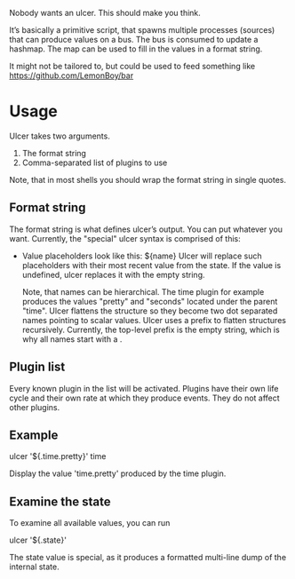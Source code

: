 Nobody wants an ulcer. This should make you think.

It’s basically a primitive script, that spawns multiple processes (sources)
that can produce values on a bus. The bus is consumed to update a hashmap. The
map can be used to fill in the values in a format string.

It might not be tailored to, but could be used to feed something like
https://github.com/LemonBoy/bar


Usage
=====

Ulcer takes two arguments.

1. The format string
2. Comma-separated list of plugins to use

Note, that in most shells you should wrap the format string in single quotes.

Format string
-------------
The format string is what defines ulcer’s output. You can put whatever you want.
Currently, the "special" ulcer syntax is comprised of this:

* Value placeholders look like this: ${name}
  Ulcer will replace such placeholders with their most recent value from the
  state. If the value is undefined, ulcer replaces it with the empty string.

  Note, that names can be hierarchical. The time plugin for example produces the
  values "pretty" and "seconds" located under the parent "time". Ulcer flattens
  the structure so they become two dot separated names pointing to scalar
  values. Ulcer uses a prefix to flatten structures recursively. Currently, the
  top-level prefix is the empty string, which is why all names start with a .


Plugin list
-----------
Every known plugin in the list will be activated. Plugins have their own life
cycle and their own rate at which they produce events. They do not affect other
plugins.

Example
-------

ulcer '${.time.pretty}' time

Display the value 'time.pretty' produced by the time plugin.

Examine the state
-----------------
To examine all available values, you can run

ulcer '${.state}' <list of plugins>

The state value is special, as it produces a formatted multi-line dump of the
internal state.
